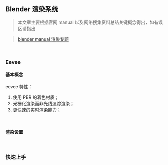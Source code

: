 ## Blender 渲染系统

> 本文章主要根据官网 manual 以及网络搜集资料总结关键概念得出，如有误区请指出

> [blender manual 渲染专题](https://docs.blender.org/manual/zh-hans/3.2/render/index.html)

<br>

### Eevee

#### 基本概念

eevee 特性：

1. 使用 PBR 的着色材质；
2. 光栅化渲染而非光线追踪渲染；
3. 更快速的实时渲染能力；

<br>

#### 渲染设置

<br>

### 快速上手

####
